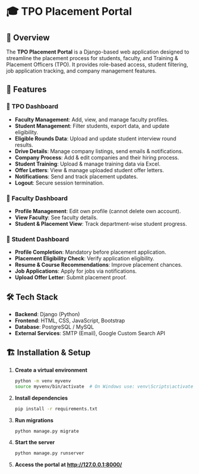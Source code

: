 # 🎓 TPO Placement Portal

## 📌 Overview

The **TPO Placement Portal** is a Django-based web application designed to streamline the placement process for students, faculty, and Training & Placement Officers (TPO). It provides role-based access, student filtering, job application tracking, and company management features.

## 🚀 Features

### 🔹 **TPO Dashboard**

- **Faculty Management**: Add, view, and manage faculty profiles.
- **Student Management**: Filter students, export data, and update eligibility.
- **Eligible Rounds Data**: Upload and update student interview round results.
- **Drive Details**: Manage company listings, send emails & notifications.
- **Company Process**: Add & edit companies and their hiring process.
- **Student Training**: Upload & manage training data via Excel.
- **Offer Letters**: View & manage uploaded student offer letters.
- **Notifications**: Send and track placement updates.
- **Logout**: Secure session termination.

### 🔹 **Faculty Dashboard**

- **Profile Management**: Edit own profile (cannot delete own account).
- **View Faculty**: See faculty details.
- **Student & Placement View**: Track department-wise student progress.

### 🔹 **Student Dashboard**

- **Profile Completion**: Mandatory before placement application.
- **Placement Eligibility Check**: Verify application eligibility.
- **Resume & Course Recommendations**: Improve placement chances.
- **Job Applications**: Apply for jobs via notifications.
- **Upload Offer Letter**: Submit placement proof.

## 🛠️ Tech Stack

- **Backend**: Django (Python)
- **Frontend**: HTML, CSS, JavaScript, Bootstrap
- **Database**: PostgreSQL / MySQL
- **External Services**: SMTP (Email), Google Custom Search API

## 🏗️ Installation & Setup

1. **Create a virtual environment**

   ```sh
   python -m venv myvenv
   source myvenv/bin/activate  # On Windows use: venv\Scripts\activate

   ```

2. **Install dependencies**

   ```sh
   pip install -r requirements.txt

   ```

3. **Run migrations**

   ```sh
   python manage.py migrate

   ```

4. **Start the server**

   ```sh
   python manage.py runserver

   ```

5. **Access the portal at http://127.0.0.1:8000/**
